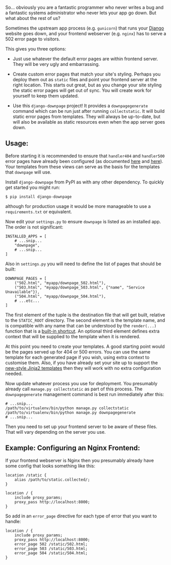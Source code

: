 
So...
obviously you are a fantastic programmer who never writes a bug
and a fantastic systems administrator who never lets your app go down.
But what about the rest of us?

Sometimes the upstream app process (e.g. `gunicorn`)
that runs your
[Django](https://www.djangoproject.com/)
website goes down,
and your frontend webserver (e.g. `nginx`) has to serve a 502
error page to visitors.

This gives you three options:

* Just use whatever the default error pages are within frontend server.
They will be very ugly and embarrassing.

* Create custom error pages that match your site's styling.
Perhaps you deploy them out as `static` files and point your frontend
server at the right location.
This starts out great,
but as you change your site styling the static error pages will get
out of sync.
You will create work for yourself to keep them updated.

* Use this `django-downpage` project!
It provides a `downpagegenerate` command which can be run
just after running `collectstatic`.
It will build static error pages from templates.
They will always be up-to-date,
but will also be available as static resources even when
the app server goes down.

Usage:
------

Before starting it is recommended to ensure that `handler404`
and `handler500` error pages have already been configured
(as documented
[here](https://docs.djangoproject.com/en/dev/topics/http/views/#customizing-error-views)
and [here](https://docs.djangoproject.com/en/dev/ref/urls/)).
Your templates from these views can serve as the basis for the
templates that `downpage` will use.

Install `django-downpage` from PyPI as with any
other dependency.
To quickly get started you might run:

    $ pip install django-downpage

although for production usage it would be more manageable to use
a `requirements.txt` or equivalent.

Now edit your `settings.py` to ensure `downpage` is listed
as an installed app.
The order is not significant:

    INSTALLED_APPS = [
        # ...snip...
        "downpage",
        # ...snip...
    ]

Also in `settings.py` you will need to define the list of pages
that should be built:

    DOWNPAGE_PAGES = [
        ("502.html", "myapp/downpage_502.html"),
        ("503.html", "myapp/downpage_503.html", {"name", "Service Unavailable"}),
        ("504.html", "myapp/downpage_504.html"),
        # ...etc...
    ]

The first element of the tuple is the destination file that will
get built, relative to the `STATIC_ROOT` directory.
The second element is the template name,
and is compatible with any name that can be understood by
the `render(...)` function that is a
[built-in shortcut](https://docs.djangoproject.com/en/dev/topics/http/shortcuts/#render).
An optional third element defines extra context that will be supplied
to the template when it is rendered.

At this point you need to create your templates.
A good starting point would be the pages served up for 404 or 500 errors.
You can use the same template for each generated page if you wish,
using extra context to customise them.
Also, if you have already set your site up to support the
[new-style Jinja2 templates](https://docs.djangoproject.com/en/dev/topics/templates/#django.template.backends.jinja2.Jinja2)
then they will work with no extra configuration needed.

Now update whatever process you use for deployment.
You presumably already call `manage.py collectstatic` as part of
this process.
The `downpagegenerate` management command is best run immediately after this:

    # ...snip...
    /path/to/virtualenv/bin/python manage.py collectstatic
    /path/to/virtualenv/bin/python manage.py downpagegenerate
    # ...snip...

Then you need to set up your frontend server to be aware of these files.
That will vary depending on the server you use.

Example: Configuring an Nginx Frontend:
---------------------------------------

If your frontend webserver is Nginx then you presumably already
have some config that looks something like this:

    location /static {
        alias /path/to/static.collected/;
    }

    location / {
        include proxy_params;
        proxy_pass http://localhost:8000;
    }

So add in an `error_page` directive for each type of error that
you want to handle:

    location / {
        include proxy_params;
        proxy_pass http://localhost:8000;
        error_page 502 /static/502.html;
        error_page 503 /static/503.html;
        error_page 504 /static/504.html;
    }

